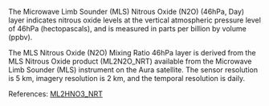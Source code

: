 The Microwave Limb Sounder (MLS) Nitrous Oxide (N2O) (46hPa, Day) layer indicates nitrous oxide levels at the vertical atmospheric pressure level of 46hPa (hectopascals), and is measured in parts per billion by volume (ppbv).

The MLS Nitrous Oxide (N2O) Mixing Ratio 46hPa layer is derived from the MLS Nitrous Oxide product (ML2N2O_NRT) available from the Microwave Limb Sounder (MLS) instrument on the Aura satellite. The sensor resolution is 5 km, imagery resolution is 2 km, and the temporal resolution is daily.

References: [ML2HNO3_NRT](https://disc.gsfc.nasa.gov/datasets/ML2HNO3_NRT_004/summary)